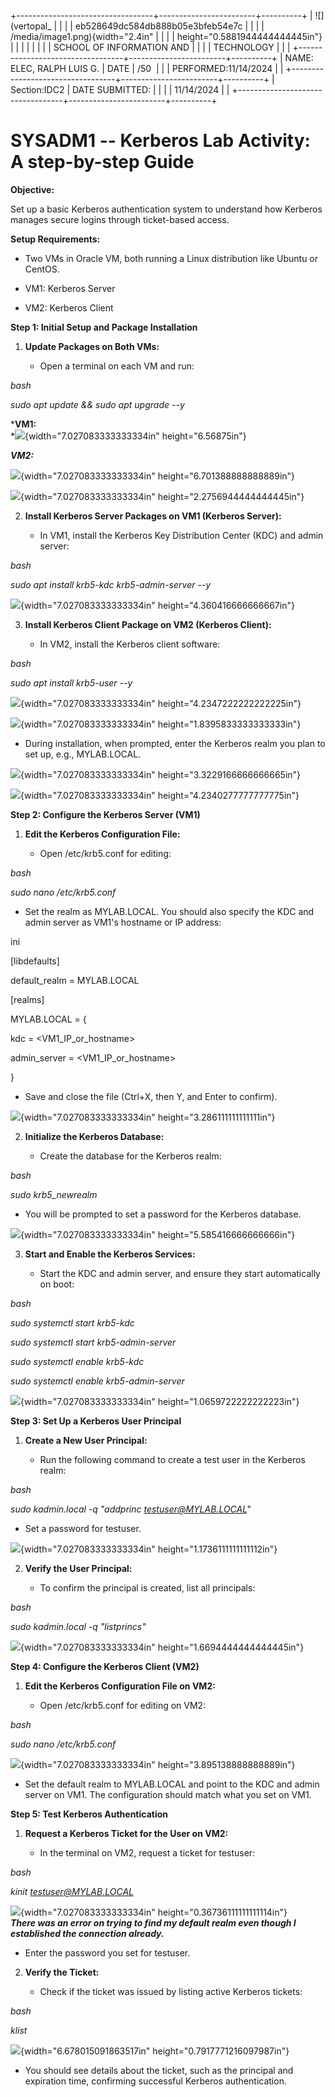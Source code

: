 +----------------------------------+------------------------+----------+
| ![](vertopal_                    |                        |          |
| eb528649dc584db888b05e3bfeb54e7c |                        |          |
| /media/image1.png){width="2.4in" |                        |          |
| height="0.5881944444444445in"}   |                        |          |
|                                  |                        |          |
| SCHOOL OF INFORMATION AND        |                        |          |
| TECHNOLOGY                       |                        |          |
+----------------------------------+------------------------+----------+
| NAME: ELEC, RALPH LUIS G.        | DATE                   | /50      |
|                                  | PERFORMED:11/14/2024   |          |
+----------------------------------+------------------------+----------+
| Section:IDC2                     | DATE SUBMITTED:        |          |
|                                  | 11/14/2024             |          |
+----------------------------------+------------------------+----------+

# SYSADM1 -- Kerberos Lab Activity: A step-by-step Guide

**Objective:**

Set up a basic Kerberos authentication system to understand how Kerberos
manages secure logins through ticket-based access.

**Setup Requirements:**

-   Two VMs in Oracle VM, both running a Linux distribution like Ubuntu
    or CentOS.

-   VM1: Kerberos Server

-   VM2: Kerberos Client

**Step 1: Initial Setup and Package Installation**

1.  **Update Packages on Both VMs:**

    -   Open a terminal on each VM and run:

*bash*

*sudo apt update && sudo apt upgrade --y*

***VM1:**\
*![](vertopal_eb528649dc584db888b05e3bfeb54e7c/media/image2.png){width="7.027083333333334in"
height="6.56875in"}

***VM2:***

![](vertopal_eb528649dc584db888b05e3bfeb54e7c/media/image3.png){width="7.027083333333334in"
height="6.701388888888889in"}

![](vertopal_eb528649dc584db888b05e3bfeb54e7c/media/image4.png){width="7.027083333333334in"
height="2.2756944444444445in"}

2.  **Install Kerberos Server Packages on VM1 (Kerberos Server):**

    -   In VM1, install the Kerberos Key Distribution Center (KDC) and
        admin server:

*bash*

*sudo apt install krb5-kdc krb5-admin-server --y*

![](vertopal_eb528649dc584db888b05e3bfeb54e7c/media/image5.png){width="7.027083333333334in"
height="4.360416666666667in"}

3.  **Install Kerberos Client Package on VM2 (Kerberos Client):**

    -   In VM2, install the Kerberos client software:

*bash*

*sudo apt install krb5-user --y*

![](vertopal_eb528649dc584db888b05e3bfeb54e7c/media/image6.png){width="7.027083333333334in"
height="4.2347222222222225in"}

![](vertopal_eb528649dc584db888b05e3bfeb54e7c/media/image7.png){width="7.027083333333334in"
height="1.8395833333333333in"}

-   During installation, when prompted, enter the Kerberos realm you
    plan to set up, e.g., MYLAB.LOCAL.

![](vertopal_eb528649dc584db888b05e3bfeb54e7c/media/image8.png){width="7.027083333333334in"
height="3.3229166666666665in"}

![](vertopal_eb528649dc584db888b05e3bfeb54e7c/media/image9.png){width="7.027083333333334in"
height="4.2340277777777775in"}

**Step 2: Configure the Kerberos Server (VM1)**

1.  **Edit the Kerberos Configuration File:**

    -   Open /etc/krb5.conf for editing:

*bash*

*sudo nano /etc/krb5.conf*

-   Set the realm as MYLAB.LOCAL. You should also specify the KDC and
    admin server as VM1's hostname or IP address:

ini

\[libdefaults\]

default_realm = MYLAB.LOCAL

\[realms\]

MYLAB.LOCAL = {

kdc = \<VM1_IP_or_hostname\>

admin_server = \<VM1_IP_or_hostname\>

}

-   Save and close the file (Ctrl+X, then Y, and Enter to confirm).

![](vertopal_eb528649dc584db888b05e3bfeb54e7c/media/image10.png){width="7.027083333333334in"
height="3.286111111111111in"}

2.  **Initialize the Kerberos Database:**

    -   Create the database for the Kerberos realm:

*bash*

*sudo krb5_newrealm*

-   You will be prompted to set a password for the Kerberos database.

![](vertopal_eb528649dc584db888b05e3bfeb54e7c/media/image11.png){width="7.027083333333334in"
height="5.585416666666666in"}

3.  **Start and Enable the Kerberos Services:**

    -   Start the KDC and admin server, and ensure they start
        automatically on boot:

*bash*

*sudo systemctl start krb5-kdc*

*sudo systemctl start krb5-admin-server*

*sudo systemctl enable krb5-kdc*

*sudo systemctl enable krb5-admin-server*

![](vertopal_eb528649dc584db888b05e3bfeb54e7c/media/image12.png){width="7.027083333333334in"
height="1.0659722222222223in"}

**Step 3: Set Up a Kerberos User Principal**

1.  **Create a New User Principal:**

    -   Run the following command to create a test user in the Kerberos
        realm:

*bash*

*sudo kadmin.local -q \"addprinc testuser@MYLAB.LOCAL\"*

-   Set a password for testuser.

![](vertopal_eb528649dc584db888b05e3bfeb54e7c/media/image13.png){width="7.027083333333334in"
height="1.1736111111111112in"}

2.  **Verify the User Principal:**

    -   To confirm the principal is created, list all principals:

*bash*

*sudo kadmin.local -q \"listprincs\"*

![](vertopal_eb528649dc584db888b05e3bfeb54e7c/media/image14.png){width="7.027083333333334in"
height="1.6694444444444445in"}

**Step 4: Configure the Kerberos Client (VM2)**

1.  **Edit the Kerberos Configuration File on VM2:**

    -   Open /etc/krb5.conf for editing on VM2:

*bash*

*sudo nano /etc/krb5.conf*

![](vertopal_eb528649dc584db888b05e3bfeb54e7c/media/image15.png){width="7.027083333333334in"
height="3.895138888888889in"}

-   Set the default realm to MYLAB.LOCAL and point to the KDC and admin
    server on VM1. The configuration should match what you set on VM1.

**Step 5: Test Kerberos Authentication**

1.  **Request a Kerberos Ticket for the User on VM2:**

    -   In the terminal on VM2, request a ticket for testuser:

*bash*

*kinit <testuser@MYLAB.LOCAL>*

![](vertopal_eb528649dc584db888b05e3bfeb54e7c/media/image16.png){width="7.027083333333334in"
height="0.36736111111111114in"}*\
**There was an error on trying to find my default realm even though I
established the connection already.***

-   Enter the password you set for testuser.

2.  **Verify the Ticket:**

    -   Check if the ticket was issued by listing active Kerberos
        tickets:

*bash*

*klist*

![](vertopal_eb528649dc584db888b05e3bfeb54e7c/media/image17.png){width="6.678015091863517in"
height="0.7917771216097987in"}

-   You should see details about the ticket, such as the principal and
    expiration time, confirming successful Kerberos authentication.
